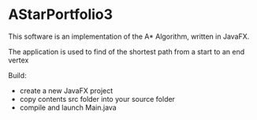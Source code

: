 
# AStarPortfolio3

This software is an implementation of the A* Algorithm, written in JavaFX.

The application is used to find of the shortest path from a start to an end vertex

Build:

+ create a new JavaFX project
+ copy contents src folder into your source folder
+ compile and launch Main.java

